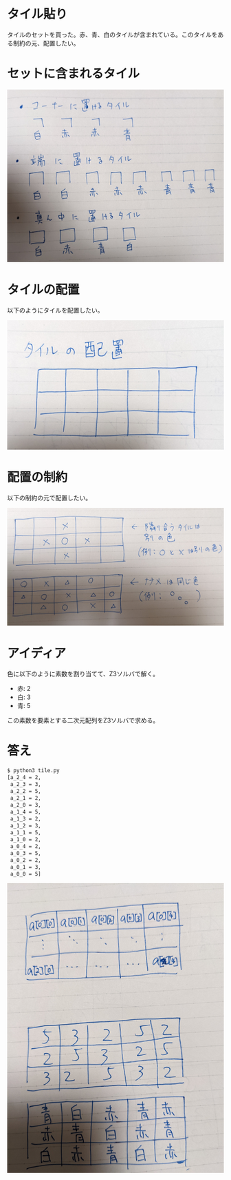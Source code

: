 タイル貼り
===

タイルのセットを買った。赤、青、白のタイルが含まれている。このタイルをある制約の元、配置したい。

# セットに含まれるタイル

![セットに含まれるタイル](./images/tiles.jpg)

# タイルの配置

以下のようにタイルを配置したい。

![タイルの配置](./images/tile_disposition.jpg)

# 配置の制約

以下の制約の元で配置したい。

![配置の制約](./images/tile_restriction.jpg)

# アイディア

色に以下のように素数を割り当てて、Z3ソルバで解く。

- 赤: 2
- 白: 3
- 青: 5

この素数を要素とする二次元配列をZ3ソルバで求める。

# 答え

```
$ python3 tile.py
[a_2_4 = 2,
 a_2_3 = 3,
 a_2_2 = 5,
 a_2_1 = 2,
 a_2_0 = 3,
 a_1_4 = 5,
 a_1_3 = 2,
 a_1_2 = 3,
 a_1_1 = 5,
 a_1_0 = 2,
 a_0_4 = 2,
 a_0_3 = 5,
 a_0_2 = 2,
 a_0_1 = 3,
 a_0_0 = 5]
```

![答え](./images/tile_answer.jpg)
